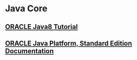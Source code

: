 # Java Core

## [ORACLE Java8 Tutorial](https://docs.oracle.com/javase/tutorial/tutorialLearningPaths.html)

## [ORACLE Java Platform, Standard Edition Documentation](https://docs.oracle.com/en/java/javase/index.html)